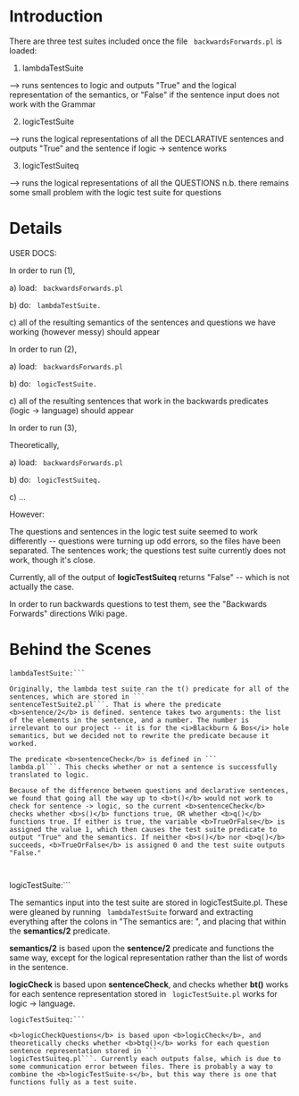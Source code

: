 # Introduction #

There are three test suites included once the file ```
backwardsForwards.pl``` is loaded:


1) lambdaTestSuite

--> runs sentences to logic and outputs "True" and the logical representation of the semantics, or "False" if the sentence input does not work with the Grammar

2) logicTestSuite

--> runs the logical representations of all the DECLARATIVE sentences and outputs "True" and the sentence if logic -> sentence works

3) logicTestSuiteq

--> runs the logical representations of all the QUESTIONS
n.b. there remains some small problem with the logic test suite for questions

# Details #

USER DOCS:

In order to run (1),

a) load: ```
backwardsForwards.pl```

b) do: ```
lambdaTestSuite.```

c) all of the resulting semantics of the sentences and questions we have working (however messy) should appear

In order to run (2),

a) load: ```
backwardsForwards.pl```

b) do: ```
logicTestSuite.```

c) all of the resulting sentences that work in the backwards predicates (logic -> language) should appear

In order to run (3),

Theoretically,

a) load: ```
backwardsForwards.pl```

b) do: ```
logicTestSuiteq.```

c) ...

However:

The questions and sentences in the logic test suite seemed to work differently -- questions were turning up odd errors, so the files have been separated. The sentences work; the questions test suite currently does not work, though it's close.

Currently, all of the output of <b>logicTestSuiteq</b> returns "False" -- which is not actually the case.

In order to run backwards questions to test them, see the "Backwards Forwards" directions Wiki page.


# Behind the Scenes #

```
lambdaTestSuite:```

Originally, the lambda test suite ran the t() predicate for all of the sentences, which are stored in ```
sentenceTestSuite2.pl```. That is where the predicate <b>sentence/2</b> is defined. sentence takes two arguments: the list of the elements in the sentence, and a number. The number is irrelevant to our project -- it is for the <i>Blackburn & Bos</i> hole semantics, but we decided not to rewrite the predicate because it worked.

The predicate <b>sentenceCheck</b> is defined in ```
lambda.pl```. This checks whether or not a sentence is successfully translated to logic.

Because of the difference between questions and declarative sentences, we found that going all the way up to <b>t()</b> would not work to check for sentence -> logic, so the current <b>sentenceCheck</b> checks whether <b>s()</b> functions true, OR whether <b>q()</b> functions true. If either is true, the variable <b>TrueOrFalse</b> is assigned the value 1, which then causes the test suite predicate to output "True" and the semantics. If neither <b>s()</b> nor <b>q()</b> succeeds, <b>TrueOrFalse</b> is assigned 0 and the test suite outputs "False."



```
logicTestSuite:```

The semantics input into the test suite are stored in logicTestSuite.pl. These were gleaned by running ```
lambdaTestSuite``` forward and extracting everything after the colons in "The semantics are: ", and placing that within the <b>semantics/2</b> predicate.

<b>semantics/2</b> is based upon the <b>sentence/2</b> predicate and functions the same way, except for the logical representation rather than the list of words in the sentence.

<b>logicCheck</b> is based upon <b>sentenceCheck</b>, and checks whether <b>bt()</b> works for each sentence representation stored in ```
logicTestSuite.pl``` works for logic -> language.


```
logicTestSuiteq:```

<b>logicCheckQuestions</b> is based upon <b>logicCheck</b>, and theoretically checks whether <b>btq()</b> works for each question sentence representation stored in ```
logicTestSuiteq.pl```. Currently each outputs false, which is due to some communication error between files. There is probably a way to combine the <b>logicTestSuite-s</b>, but this way there is one that functions fully as a test suite.